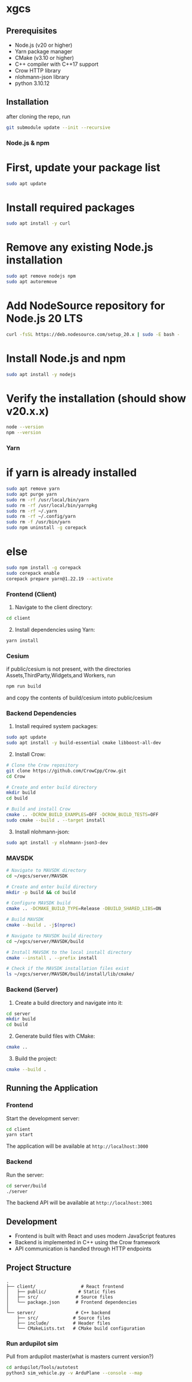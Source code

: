 # xgcs

## Prerequisites

- Node.js (v20 or higher)
- Yarn package manager
- CMake (v3.10 or higher)
- C++ compiler with C++17 support
- Crow HTTP library
- nlohmann-json library
- python 3.10.12
## Installation

after cloning the repo, run
```bash
git submodule update --init --recursive
```

### Node.js & npm

# First, update your package list
```bash
sudo apt update
```

# Install required packages
```bash
sudo apt install -y curl
```

# Remove any existing Node.js installation
```bash
sudo apt remove nodejs npm
sudo apt autoremove
```

# Add NodeSource repository for Node.js 20 LTS
```bash
curl -fsSL https://deb.nodesource.com/setup_20.x | sudo -E bash -
```

# Install Node.js and npm
```bash 
sudo apt install -y nodejs
```
# Verify the installation (should show v20.x.x)
```bash
node --version
npm --version
```

### Yarn

# if yarn is already installed
```bash
sudo apt remove yarn
sudo apt purge yarn
sudo rm -rf /usr/local/bin/yarn
sudo rm -rf /usr/local/bin/yarnpkg
sudo rm -rf ~/.yarn
sudo rm -rf ~/.config/yarn
sudo rm -f /usr/bin/yarn
sudo npm uninstall -g corepack
```
# else

```bash
sudo npm install -g corepack
sudo corepack enable
corepack prepare yarn@1.22.19 --activate
```

### Frontend (Client)

1. Navigate to the client directory:
```bash
cd client
```

2. Install dependencies using Yarn:
```bash
yarn install
```

### Cesium
if public/cesium is not present, with the directories Assets,ThirdParty,Widgets,and Workers, run
```bash
npm run build
```
and copy the contents of build/cesium intoto public/cesium

### Backend Dependencies

1. Install required system packages:
```bash
sudo apt update
sudo apt install -y build-essential cmake libboost-all-dev
```

2. Install Crow:
```bash
# Clone the Crow repository
git clone https://github.com/CrowCpp/Crow.git
cd Crow

# Create and enter build directory
mkdir build
cd build

# Build and install Crow
cmake .. -DCROW_BUILD_EXAMPLES=OFF -DCROW_BUILD_TESTS=OFF
sudo cmake --build . --target install
```
3. Install nlohmann-json:
```bash
sudo apt install -y nlohmann-json3-dev
```

### MAVSDK
```bash
# Navigate to MAVSDK directory
cd ~/xgcs/server/MAVSDK

# Create and enter build directory
mkdir -p build && cd build

# Configure MAVSDK build
cmake .. -DCMAKE_BUILD_TYPE=Release -DBUILD_SHARED_LIBS=ON

# Build MAVSDK
cmake --build . -j$(nproc)

# Navigate to MAVSDK build directory
cd ~/xgcs/server/MAVSDK/build

# Install MAVSDK to the local install directory
cmake --install . --prefix install

# Check if the MAVSDK installation files exist
ls ~/xgcs/server/MAVSDK/build/install/lib/cmake/
```
### Backend (Server)

1. Create a build directory and navigate into it:
```bash
cd server
mkdir build
cd build
```

2. Generate build files with CMake:
```bash
cmake ..
```

3. Build the project:
```bash
cmake --build .
```

## Running the Application

### Frontend
Start the development server:
```bash
cd client
yarn start
```
The application will be available at `http://localhost:3000`

### Backend
Run the server:
```bash
cd server/build
./server
```
The backend API will be available at `http://localhost:3001`

## Development

- Frontend is built with React and uses modern JavaScript features
- Backend is implemented in C++ using the Crow framework
- API communication is handled through HTTP endpoints

## Project Structure

```
.
├── client/                 # React frontend
│   ├── public/            # Static files
│   ├── src/              # Source files
│   └── package.json      # Frontend dependencies
│
└── server/               # C++ backend
    ├── src/             # Source files
    ├── include/         # Header files
    └── CMakeLists.txt   # CMake build configuration
```
### Run ardupilot sim
Pull from ardupilot master(what is masters current version?)
```bash
cd ardupilot/Tools/autotest
python3 sim_vehicle.py -v ArduPlane --console --map
```

